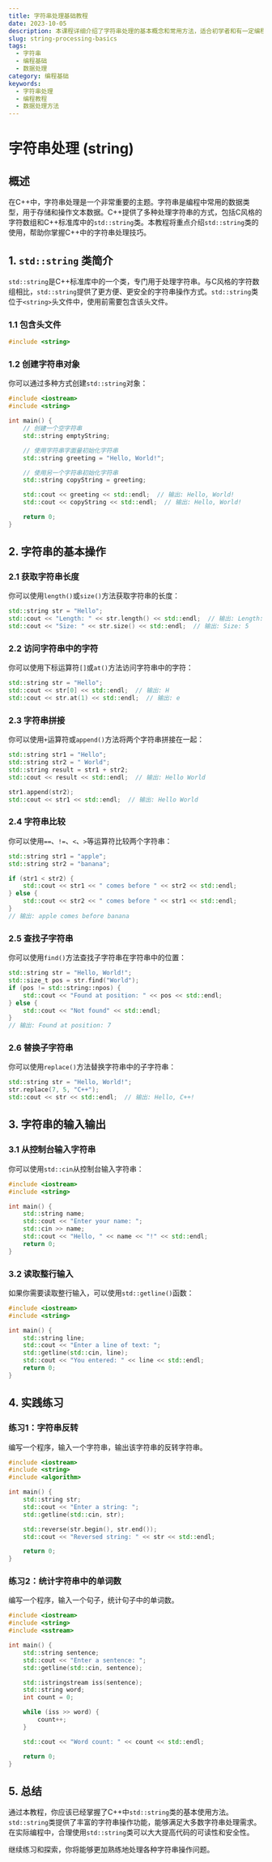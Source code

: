 ```yaml
---
title: 字符串处理基础教程
date: 2023-10-05
description: 本课程详细介绍了字符串处理的基本概念和常用方法，适合初学者和有一定编程基础的开发者。
slug: string-processing-basics
tags:
  - 字符串
  - 编程基础
  - 数据处理
category: 编程基础
keywords:
  - 字符串处理
  - 编程教程
  - 数据处理方法
---
```


# 字符串处理 (string)

## 概述

在C++中，字符串处理是一个非常重要的主题。字符串是编程中常用的数据类型，用于存储和操作文本数据。C++提供了多种处理字符串的方式，包括C风格的字符数组和C++标准库中的`std::string`类。本教程将重点介绍`std::string`类的使用，帮助你掌握C++中的字符串处理技巧。

## 1. `std::string` 类简介

`std::string`是C++标准库中的一个类，专门用于处理字符串。与C风格的字符数组相比，`std::string`提供了更方便、更安全的字符串操作方式。`std::string`类位于`<string>`头文件中，使用前需要包含该头文件。

### 1.1 包含头文件

```cpp
#include <string>
```

### 1.2 创建字符串对象

你可以通过多种方式创建`std::string`对象：

```cpp
#include <iostream>
#include <string>

int main() {
    // 创建一个空字符串
    std::string emptyString;

    // 使用字符串字面量初始化字符串
    std::string greeting = "Hello, World!";

    // 使用另一个字符串初始化字符串
    std::string copyString = greeting;

    std::cout << greeting << std::endl;  // 输出: Hello, World!
    std::cout << copyString << std::endl;  // 输出: Hello, World!

    return 0;
}
```

## 2. 字符串的基本操作

### 2.1 获取字符串长度

你可以使用`length()`或`size()`方法获取字符串的长度：

```cpp
std::string str = "Hello";
std::cout << "Length: " << str.length() << std::endl;  // 输出: Length: 5
std::cout << "Size: " << str.size() << std::endl;  // 输出: Size: 5
```

### 2.2 访问字符串中的字符

你可以使用下标运算符`[]`或`at()`方法访问字符串中的字符：

```cpp
std::string str = "Hello";
std::cout << str[0] << std::endl;  // 输出: H
std::cout << str.at(1) << std::endl;  // 输出: e
```

### 2.3 字符串拼接

你可以使用`+`运算符或`append()`方法将两个字符串拼接在一起：

```cpp
std::string str1 = "Hello";
std::string str2 = " World";
std::string result = str1 + str2;
std::cout << result << std::endl;  // 输出: Hello World

str1.append(str2);
std::cout << str1 << std::endl;  // 输出: Hello World
```

### 2.4 字符串比较

你可以使用`==`、`!=`、`<`、`>`等运算符比较两个字符串：

```cpp
std::string str1 = "apple";
std::string str2 = "banana";

if (str1 < str2) {
    std::cout << str1 << " comes before " << str2 << std::endl;
} else {
    std::cout << str2 << " comes before " << str1 << std::endl;
}
// 输出: apple comes before banana
```

### 2.5 查找子字符串

你可以使用`find()`方法查找子字符串在字符串中的位置：

```cpp
std::string str = "Hello, World!";
std::size_t pos = str.find("World");
if (pos != std::string::npos) {
    std::cout << "Found at position: " << pos << std::endl;
} else {
    std::cout << "Not found" << std::endl;
}
// 输出: Found at position: 7
```

### 2.6 替换子字符串

你可以使用`replace()`方法替换字符串中的子字符串：

```cpp
std::string str = "Hello, World!";
str.replace(7, 5, "C++");
std::cout << str << std::endl;  // 输出: Hello, C++!
```

## 3. 字符串的输入输出

### 3.1 从控制台输入字符串

你可以使用`std::cin`从控制台输入字符串：

```cpp
#include <iostream>
#include <string>

int main() {
    std::string name;
    std::cout << "Enter your name: ";
    std::cin >> name;
    std::cout << "Hello, " << name << "!" << std::endl;
    return 0;
}
```

### 3.2 读取整行输入

如果你需要读取整行输入，可以使用`std::getline()`函数：

```cpp
#include <iostream>
#include <string>

int main() {
    std::string line;
    std::cout << "Enter a line of text: ";
    std::getline(std::cin, line);
    std::cout << "You entered: " << line << std::endl;
    return 0;
}
```

## 4. 实践练习

### 练习1：字符串反转

编写一个程序，输入一个字符串，输出该字符串的反转字符串。

```cpp
#include <iostream>
#include <string>
#include <algorithm>

int main() {
    std::string str;
    std::cout << "Enter a string: ";
    std::getline(std::cin, str);

    std::reverse(str.begin(), str.end());
    std::cout << "Reversed string: " << str << std::endl;

    return 0;
}
```

### 练习2：统计字符串中的单词数

编写一个程序，输入一个句子，统计句子中的单词数。

```cpp
#include <iostream>
#include <string>
#include <sstream>

int main() {
    std::string sentence;
    std::cout << "Enter a sentence: ";
    std::getline(std::cin, sentence);

    std::istringstream iss(sentence);
    std::string word;
    int count = 0;

    while (iss >> word) {
        count++;
    }

    std::cout << "Word count: " << count << std::endl;

    return 0;
}
```

## 5. 总结

通过本教程，你应该已经掌握了C++中`std::string`类的基本使用方法。`std::string`类提供了丰富的字符串操作功能，能够满足大多数字符串处理需求。在实际编程中，合理使用`std::string`类可以大大提高代码的可读性和安全性。

继续练习和探索，你将能够更加熟练地处理各种字符串操作问题。